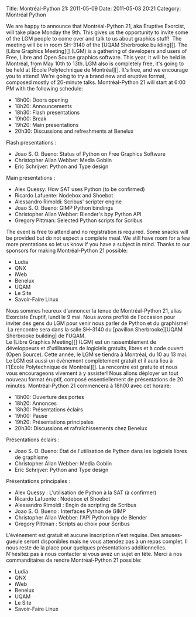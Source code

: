 Title: Montréal-Python 21: 2011-05-09
Date: 2011-05-03 20:21
Category: Montréal Python

<!--:en-->

<div>
We are happy to announce that Montréal-Python 21, aka Eruptive Exorcist,
will take place Monday the 9th. This gives us the opportunity to invite
some of the LGM people to come over and talk to us about graphics stuff!
 The meeting will be in room SH-3140 of the [UQAM Sherbrooke
building][]. The [Libre Graphics Meeting][] (LGM) is a gathering of
developers and users of Free, Libre and Open Source graphics software.
This year, it will be held in Montréal, from May 10th to 13th. LGM also
is completely free, it's going to be held at [École Polytechnique de
Montréal][]. It's free, and we encourage you to attend! We're going to
try a brand new and eruptive format, composed mostly of 20-minute talks.
Montréal-Python 21 will start at 6:00 PM with the following schedule:

-   18h00: Doors opening
-   18h20: Announcements
-   18h30: Flash presentations
-   19h00: Break
-   19h20: Main presentations
-   20h30: Discussions and refreshments at Benelux

Flash presentations :

-   Joao S. O. Bueno: Status of Python on Free Graphics Software
-   Christopher Allan Webber: Media Goblin
-   Eric Schrijver: Python and Type design

Main presentations :

-   Alex Quessy: How SAT uses Python (to be confirmed)
-   Ricardo Lafuente: Nodebox and Shoebot
-   Alessandro Rimoldi: Scribus' scripter engine
-   Joao S. O. Bueno: GIMP Python bindings
-   Christopher Allan Webber: Blender's bpy Python API
-   Gregory Pittman: Selected Python scripts for Scribus

The event is free to attend and no registration is required. Some snacks
will be provided but do not expect a complete meal. We still have room
for a few more prentations so let us know if you have a subject in mind.
Thanks to our sponsors for making Montréal-Python 21 possible:

-   Ludia
-   QNX
-   iWeb
-   Benelux
-   UQAM
-   Le Site
-   Savoir-Faire Linux

</div>
<!--:--><!--:fr-->Nous sommes heureux d'annoncer la tenue de
Montréal-Python 21, alias Exorciste Éruptif, lundi le 9 mai. Nous avons
profité de l'occasion pour inviter des gens du LGM pour venir nous
parler de Python et du graphisme!  La rencontre sera dans la salle
SH-3140 du [pavillon Sherbrooke][UQAM Sherbrooke building] de l'UQAM.

<div>
Le [Libre Graphics Meeting][] (LGM) est un rassemblement de développeurs
et d'utilisateurs de logiciels gratuits, libres et à code ouvert (Open
Source). Cette année, le LGM se tiendra à Montréal, du 10 au 13 mai. Le
LGM est aussi un événement complètement gratuit et il aura lieu à
l'[École Polytechnique de Montréal][]. La rencontre est gratuite et nous
vous encourageons vivement à y assister! Nous allons déployer un tout
nouveau format éruptif, composé essentiellement de présentations de 20
minutes. Montréal-Python 21 commencera à 18h00 avec cet horaire:

-   18h00: Ouverture des portes
-   18h20: Annonces
-   18h30: Présentations éclairs
-   19h00: Pause
-   19h20: Présentations principales
-   20h30: Discussions et rafraîchissements chez Benelux

Présentations éclairs :

-   Joao S. O. Bueno: État de l'utilisation de Python dans les logiciels
    libres de graphisme
-   Christopher Allan Webber: Media Goblin
-   Eric Schrijver: Python and Type design

Présentations principales :

-   Alex Quessy : L'utilisation de Python à la SAT (à confirmer)
-   Ricardo Lafuente : Nodebox et Shoebot
-   Alessandro Rimoldi : Engin de scripting de Scribus
-   Joao S. O. Bueno : Interfaces Python de GIMP
-   Christopher Allan Webber: l'API Python bpy de Blender
-   Gregory Pittman : Scripts au choix pour Scribus

L'événement est gratuit et aucune inscription n'est requise. Des
amuses-gueule seront disponibles mais ne vous attendez pas à un repas
complet. Il nous reste de la place pour quelques présentations
additionnelles. N'hésitez pas à nous contacter si vous avez un sujet en
tête. Merci à nos commanditaires de rendre Montréal-Python 21 possible:

-   Ludia
-   QNX
-   iWeb
-   Benelux
-   UQAM
-   Le Site
-   Savoir-Faire Linux

</div>
<!--:-->

</p>

  [UQAM Sherbrooke building]: http://www.uqam.ca/campus/pavillons/sh.htm
  [Libre Graphics Meeting]: http://www.libregraphicsmeeting.org/2011/
  [École Polytechnique de Montréal]: http://www.polymtl.ca/
